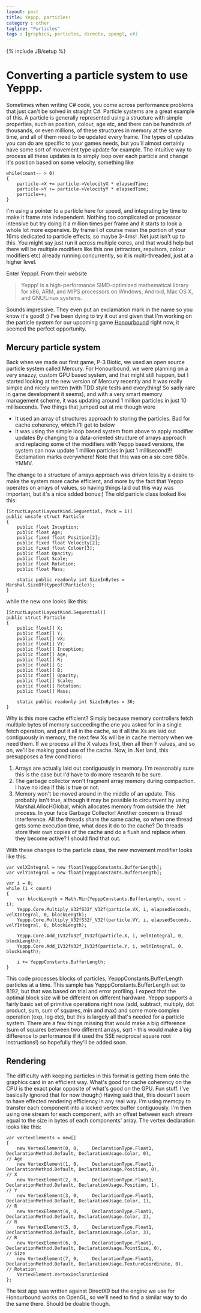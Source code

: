 ```yaml
---
layout: post
title: Yeppp, particles!
category : other
tagline: "Particles"
tags : [graphics, particles, directx, opengl, c#]
---
```

{% include JB/setup %}


# Converting a particle system to use Yeppp.
Sometimes when writing C# code, you come across performance problems that just can't be solved in straight C#. Particle systems are a great example of this. A particle is generally represented using a structure with simple properties, such as position, colour, age etc, and there can be hundreds of thousands, or even millions, of these structures in memory at the same time, and all of them need to be updated every frame. The types of updates you can do are specific to your games needs, but you'll almost certainly have some sort of movement type update for example. The intuitive way to process all these updates is to simply loop over each particle and change it's position based on some velocity, something like

	while(count-- > 0)
	{
	  	particle->X += particle->VelocityX * elapsedTime;
  		particle->Y += particle->VelocityY * elapsedTime;
  		particle++;
	}

I'm using a pointer to a particle here for speed, and integrating by time to make it frame rate independent. Nothing too complicated or processor intensive but try doing it a million times per frame and it starts to look a whole lot more expensive. By frame I of course mean the portion of your 16ms dedicated to particle effects, so maybe 3-4ms! .Net just isn't up to this. You might say just run it across multiple cores, and that would help but there will be multiple modifiers like this one (attractors, repulsors, colour modifiers etc) already running concurrently, so it is multi-threaded, just at a higher level. 

Enter Yeppp!. From their website  
>Yeppp! is a high-performance SIMD-optimized mathematical library for x86, ARM, and MIPS processors on Windows, Android, Mac OS X, and GNU/Linux systems.

Sounds impressive. They even put an exclamation mark in the name so you know it's good! :) I've been dying to try it out and given that I'm working on the particle system for our upcoming game [Honourbound](digitalfurnacegames.com) right now, it seemed the perfect opportunity.

## Mercury particle system
Back when we made our first game, P-3 Biotic, we used an open source particle system called Mercury. For Honourbound, we were planning on a very snazzy, custom GPU based system, and that might still happen, but I started looking at the new version of Mercury recently and it was really simple and nicely written (with TDD style tests and everything! So sadly rare in game development it seems), and with a very smart memory management scheme, it was updating around 1 million particles in just 10 milliseconds. Two things that jumped out at me though were
* It used an array of structures approach to storing the particles. Bad for cache coherency, which I'll get to below
* It was using the simple loop based system from above to apply modifier updates
By changing to a data-oriented structure of arrays approach  and replacing some of the modifiers with Yeppp based versions, the system can now update 1 million particles in just 1 millisecond!!! Exclamation marks everywhere! Note that this was on a six core 980x. YMMV.

The change to a structure of arrays approach was driven less by a desire to make the system more cache efficient, and more by the fact that Yeppp operates on arrays of values, so having things laid out this way was important, but it's a nice added bonus:) The old particle class looked like this:

    [StructLayout(LayoutKind.Sequential, Pack = 1)]
    public unsafe struct Particle
    {
        public float Inception;
        public float Age;
        public fixed float Position[2];
        public fixed float Velocity[2];
        public fixed float Colour[3];
        public float Opacity;
        public float Scale;
        public float Rotation;
        public float Mass;

        static public readonly int SizeInBytes = Marshal.SizeOf(typeof(Particle));
    }
    
while the new one looks like this:  

    [StructLayout(LayoutKind.Sequential)]
    public struct Particle
    {
		public float[] X;
		public float[] Y;
		public float[] VX;
		public float[] VY;
		public float[] Inception;
		public float[] Age;
		public float[] R;
		public float[] G;
		public float[] B;
		public float[] Opacity;
		public float[] Scale;
		public float[] Rotation;
		public float[] Mass;

		static public readonly int SizeInBytes = 36;
	}
Why is this more cache efficient? Simply because memory controllers fetch multiple bytes of memory succeeding the one you asked for in a single fetch operation, and put it all in the cache, so if all the Xs are laid out contiguously in memory, the next few Xs will be in cache memory when we need them. If we process all the X values first, then all then Y values, and so on, we'll be making good use of the cache. Now, in .Net land, this presupposes a few conditions:
1. Arrays are actually laid out contiguously in memory. I'm reasonably sure this is the case but I'd have to do more research to be sure.
2. The garbage collector won't fragment array memory during compaction. I have no idea if this is true or not.
3. Memory won't be moved around in the middle of an update. This probably isn't true, although it may be possible to circumvent by using Marshal.AllocHGlobal, which allocates memory from outside the .Net process. In your face Garbage Collector!
Another concern is thread interference. All the threads share the same cache, so when one thread gets some execution time, what does it do to the cache? Do threads store their own copies of the cache and do a flush and replace when they become active? I should find that out.  

With these changes to the particle class, the new movement modifier looks like this:  

    var velXIntegral = new float[YepppConstants.BufferLength];
    var velYIntegral = new float[YepppConstants.BufferLength];

	var i = 0;
	while (i < count)
	{
		var blockLength = Math.Min(YepppConstants.BufferLength, count - i);
		Yeppp.Core.Multiply_V32fS32f_V32f(particle.VX, i, elapsedSeconds, velXIntegral, 0, blockLength);
	    Yeppp.Core.Multiply_V32fS32f_V32f(particle.VY, i, elapsedSeconds, velYIntegral, 0, blockLength);

		Yeppp.Core.Add_IV32fV32f_IV32f(particle.X, i, velXIntegral, 0, blockLength);
		Yeppp.Core.Add_IV32fV32f_IV32f(particle.Y, i, velYIntegral, 0, blockLength);
			
		i += YepppConstants.BufferLength;
	}
This code processes blocks of particles, YepppConstants.BufferLength particles at a time. This sample has YepppConstants.BufferLength set to 8192, but that was based on trial and error profiling. I expect that the optimal block size will be different on different hardware. Yeppp supports a fairly basic set of primitive operations right now (add, subtract, multiply, dot product, sum, sum of squares, min and max) and some more complex operation (exp, log etc), but this is largely all that's needed for a particle system. There are a few things missing that would make a big difference (sum of squares between two different arrays, sqrt - this would make a big difference to performance if it used the SSE reciprocal square root instructions!) so hopefully they'll be added soon.

## Rendering
The difficulty with keeping particles in this format is getting them onto the graphics card in an efficient way. What's good for cache coherency on the CPU is the exact polar opposite of what's good on the GPU. Fun stuff. I've basically ignored that for now though:) Having said that, this doesn't seem to have effected rendering efficiency in any real way. I'm using memcpy to transfer each component into a locked vertex buffer contiguously. I'm then using one stream for each component, with an offset between each stream equal to the size in bytes of each components' array. The vertex declaration looks like this:  

    var vertexElements = new[]
    {
    	new VertexElement(0, 0,     DeclarationType.Float1, DeclarationMethod.Default, DeclarationUsage.Color, 0),					// Age
		new VertexElement(1, 0,     DeclarationType.Float1, DeclarationMethod.Default, DeclarationUsage.Position, 0),				// X
		new VertexElement(2, 0,		DeclarationType.Float1, DeclarationMethod.Default, DeclarationUsage.Position, 1),				// Y
		new VertexElement(3, 0,		DeclarationType.Float1, DeclarationMethod.Default, DeclarationUsage.Color, 1),					// R
		new VertexElement(4, 0,		DeclarationType.Float1, DeclarationMethod.Default, DeclarationUsage.Color, 2),					// R
		new VertexElement(5, 0,		DeclarationType.Float1, DeclarationMethod.Default, DeclarationUsage.Color, 3),					// R
		new VertexElement(6, 0,		DeclarationType.Float1, DeclarationMethod.Default, DeclarationUsage.PointSize, 0),				// Size
		new VertexElement(7, 0,		DeclarationType.Float1, DeclarationMethod.Default, DeclarationUsage.TextureCoordinate, 0),		// Rotation
        VertexElement.VertexDeclarationEnd
    };  
The test app was written against DirectX9 but the engine we use for Honourbound works on OpenGL, so we'll need to find a similar way to do the same there. Should be doable though.
